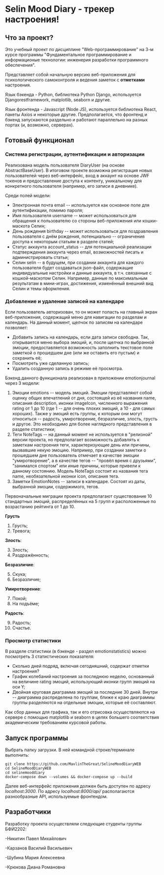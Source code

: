 # Selin Mood Diary - трекер настроения!

## Что за проект?
Это учебный проект по дисциплине "Web-программирование" на 3-м курсе программы "Фундаментальное программирование и информационые технологии: инженерия разработки программного обеспечения".

Представляет собой начальную версию веб-приложения для психологического самоконтроля и ведения заметок с **отметками** настроения.

Язык бэкенда - Python, библиотека Python Django, используется Djangorestframework, matplotlib, seaborn и другие.

Язык фронтенда - Javascript (Node JS), используется библиотека React, пакеты Axios и некоторые другие. Предполагается, что фронтенд и бэкенд запускаются раздельно и работают параллельно на разных портах (и, возможно, серверах).

## Готовый функционал

### Система регистрации, аутентификации и авторизации
Реализована модель пользователя DiaryUser (на основе AbstractBaseUser). В итоговом проекте возможна регистрация новых пользователей через веб-интерфейс, вход в аккаунт на основе JWF токенов и предоставление доступа к контенту, уникальному для конкретного пользователя (например, его записи в дневнике).

Среди полей модели:

+ Электронная почта email -- используется как основное поле для аутентификации, помимо пароля;
+ Имя пользователя username -- может использоваться для обращения к пользователю со стороны веб-приложения или кошки-маскота Селин;
+ День рождения birthday -- может использоваться для поздравления пользователя с днём рождения, потенциально -- ограничения доступа к некоторым статьям в разделе статей;
+ Статус аккаунта account_status -- для потенциальной реализации подтверждения аккаунта через email, возможностей писать и администрировать статьи;
+ Селин selin -- в будущем, при создании аккаунта для каждого пользователя будет создаваться json-файл, содержащие индивидуальные настройки и данные аккаунта, в т.ч. связанные с кошкой-маскотом Селин. Например, данные по максимальным результатам в мини-играх, достижения, изменённый внешний вид Селин и темы оформления.

### Добавление и удаление записей на календаре
Если пользователь авторизован, то он может попасть на главный экран веб-приложения, содержащий меню для навигации по разделам и календарь. На данный момент, щелчок по записям на календаре позволяет:

+ Добавить запись на календарь, если дата записи свободна. Так, открывается меню выбора эмоций, и, после щелчка по выбранной эмоции, предоставляется возможность заполнить текстовое поле заметкой о прошедшем дне (или же оставить его пустым) и сохранить её;
+ Посмотреть уже сделанную запись;
+ Удалить созданную запись в режиме её просмотра.

Бэкенд данного функционала реализован в приложении emotionjournal через 3 модели:
1. Эмоции emotions -- модель эмоций. Эмоции представляют собой оценку общих впечатлений от дня, состоящей из её названия name, описания description, иконки imageIcon, численного выражения rating от 1 до 10 (где 1 -- для очень плохих эмоций, а 10 - для самых хороших). Также у эмоций есть группы, к которым они могут относиться -- радость, умиротворение, безразличие, злость, грусть и другое. Это необходимо для более наглядного представления в разделе статистики;
2. Теги NoteTags -- на данный момент не используется в "релизной" версии проекта, но предполагает возможность добавлять к заметкам настроения теги, характеризующие день или причины, вызвавшие некую эмоцию. Например, при создании заметки о прошедшем дне пользователь отмечает в качестве эмоции "умиротворение", а в качестве тегов -- "провёл время с друзьями", "занимался спортом" или иные причины, которые привели к данному состоянию. Модель NoteTags состоит из названия тега name, необязательной иконки icon, описания тега.
3. Заметки EmotionNotes -- записи в календаре. Состоят из даты, выбранной эмоции, содержимого, тегов.

Первоначальные миграции проекта предполагают существование 10 стандартных эмоций, распределённых на 5 групп и расположенные по возрастанию рейтинга от 1 до 10.

**Грусть**

1. Грусть;
2. Тревога;

**Злость**:

3. Злость;
4. Раздражённость;

**Безразличие**:

5. Скука;
6. Безразличие;

**Умиротворение**:

7. Покой;
8. На подъёме;

**Радость**:

9. Радость;
10. Счастье.

### Просмотр статистики
В разделе статистики (в бэкенде - раздел emotionstatistics) можно посмотреть 3 статистических показателя:
+ Сколько дней подряд, включая сегодняшний, содержат отметки настроения?
+ График колебаний настроения за последнюю неделю, основанный на величине rating эмоций, использующий иконки групп эмоций на оси Y;
+ Двойная круговая диаграмма эмоций за последние 30 дней. Внутри -- диаграмма распределена по группам, ближе к краю диаграммы группы разделяются на отдельные эмоции, которые её составляют.

Как сбор данных для графика, так и его отрисовка осуществляются на сервере с помощью matplotlib и seaborn в целях большего соответствия академическим требованиям курсовой работы.

## Запуск программы
Выбрать папку загрузки. В ней командной строке/терминале выполнить:
```git
git clone https://github.com/MavlinTheGreat/SelineMoodDiaryWEB
cd SelineMoodDiaryWEB
cd selinemooddiary
docker-compose down --volumes && docker-compose up --build
```
Далее веб-интерфейс приложения должен быть доступен по адресу *localhost:3000*. По адресу *localhost:8000/api/* располагаются разнообразные API, используемые фронтендом.

## Разработчики
Разработку проекта осуществляли следующие студенты группы БФИ2202:

-Никитин Павел Михайлович

-Карзанов Василий Васильевич

-Шубина Мария Алексеевна

-Крюкова Диана Романовна
